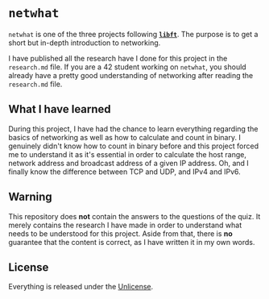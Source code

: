 # ```netwhat```
```netwhat``` is one of the three projects following [**```libft```**](https://github.com/maxdesalle/42/tree/main/libft). The purpose is to get a short but in-depth introduction to networking.

I have published all the research have I done for this project in the ```research.md``` file. If you are a 42 student working on ```netwhat```, you should already have a pretty good understanding of networking after reading the ```research.md``` file.

## What I have learned
During this project, I have had the chance to learn everything regarding the basics of networking as well as how to calculate and count in binary. I genuinely didn't know how to count in binary before and this project forced me to understand it as it's essential in order to calculate the host range, network address and broadcast address of a given IP address. Oh, and I finally know the difference between TCP and UDP, and IPv4 and IPv6.

## Warning
This repository does **not** contain the answers to the questions of the quiz. It merely contains the research I have made in order to understand what needs to be understood for this project. Aside from that, there is **no** guarantee that the content is correct, as I have written it in my own words.

## License
Everything is released under the [Unlicense](https://github.com/maxdesalle/42/blob/main/LICENSE).
